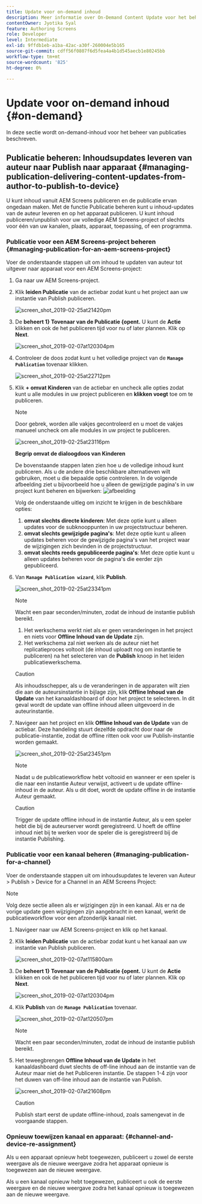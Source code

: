 ```yaml
---
title: Update voor on-demand inhoud
description: Meer informatie over On-Demand Content Update voor het beheren van publicaties.
contentOwner: Jyotika Syal
feature: Authoring Screens
role: Developer
level: Intermediate
exl-id: 9ffdb1eb-a1ba-42ac-a30f-260004e5b165
source-git-commit: cdff56f0807f6d5fea4a4b1d545aecb1e80245bb
workflow-type: tm+mt
source-wordcount: '825'
ht-degree: 0%

---
```


# Update voor on-demand inhoud {#on-demand}

In deze sectie wordt on-demand-inhoud voor het beheer van publicaties beschreven.

## Publicatie beheren: Inhoudsupdates leveren van auteur naar Publish naar apparaat {#managing-publication-delivering-content-updates-from-author-to-publish-to-device}

U kunt inhoud vanuit AEM Screens publiceren en de publicatie ervan ongedaan maken. Met de functie Publicatie beheren kunt u inhoud-updates van de auteur leveren en op het apparaat publiceren. U kunt inhoud publiceren/unpublish voor uw volledige AEM Screens-project of slechts voor één van uw kanalen, plaats, apparaat, toepassing, of een programma.

### Publicatie voor een AEM Screens-project beheren {#managing-publication-for-an-aem-screens-project}

Voer de onderstaande stappen uit om inhoud te updaten van auteur tot uitgever naar apparaat voor een AEM Screens-project:

1. Ga naar uw AEM Screens-project.
1. Klik **leiden Publicatie** van de actiebar zodat kunt u het project aan uw instantie van Publish publiceren.

   ![ screen_shot_2019-02-25at21420pm ](assets/screen_shot_2019-02-25at21420pm.png)

1. De **beheert 1&rbrace; Tovenaar van de Publicatie &lbrace;opent.** U kunt de **Actie** klikken en ook de het publiceren tijd voor nu of later plannen. Klik op **Next**.

   ![ screen_shot_2019-02-07at120304pm ](assets/screen_shot_2019-02-07at120304pm.png)

1. Controleer de doos zodat kunt u het volledige project van de **`Manage Publication`** tovenaar klikken.

   ![ screen_shot_2019-02-25at22712pm ](assets/screen_shot_2019-02-25at22712pm.png)

1. Klik **+ omvat Kinderen** van de actiebar en uncheck alle opties zodat kunt u alle modules in uw project publiceren en **klikken voegt** toe om te publiceren.

   >[!NOTE]
   >
   >Door gebrek, worden alle vakjes gecontroleerd en u moet de vakjes manueel uncheck om alle modules in uw project te publiceren.

   ![ screen_shot_2019-02-25at23116pm ](assets/screen_shot_2019-02-25at23116pm.png)

   **Begrip omvat de dialoogdoos van Kinderen**

   De bovenstaande stappen laten zien hoe u de volledige inhoud kunt publiceren. Als u de andere drie beschikbare alternatieven wilt gebruiken, moet u die bepaalde optie controleren.
In de volgende afbeelding ziet u bijvoorbeeld hoe u alleen de gewijzigde pagina&#39;s in uw project kunt beheren en bijwerken:
   ![afbeelding](assets/author-publish-manage.png)

   Volg de onderstaande uitleg om inzicht te krijgen in de beschikbare opties:

   1. **omvat slechts directe kinderen**:
Met deze optie kunt u alleen updates voor de subknooppunten in uw projectstructuur beheren.
   1. **omvat slechts gewijzigde pagina&#39;s**:
Met deze optie kunt u alleen updates beheren voor de gewijzigde pagina&#39;s van het project waar de wijzigingen zich bevinden in de projectstructuur.
   1. **omvat slechts reeds gepubliceerde pagina&#39;s**:
Met deze optie kunt u alleen updates beheren voor de pagina&#39;s die eerder zijn gepubliceerd.


1. Van **`Manage Publication wizard`**, klik **Publish**.

   ![ screen_shot_2019-02-25at23341pm ](assets/screen_shot_2019-02-25at23341pm.png)

   >[!NOTE]
   >
   >Wacht een paar seconden/minuten, zodat de inhoud de instantie publish bereikt.
   >
   >
   >    1. Het werkschema werkt niet als er geen veranderingen in het project en niets voor **Offline Inhoud van de Update** zijn.
   >    1. Het werkschema zal niet werken als de auteur niet het replicatieproces voltooit (de inhoud uploadt nog om instantie te publiceren) na het selecteren van de **Publish** knoop in het leiden publicatiewerkschema.

   >[!CAUTION]
   >Als inhoudsschepper, als u de veranderingen in de apparaten wilt zien die aan de auteursinstantie in bijlage zijn, klik **Offline Inhoud van de Update** van het kanaaldashboard of door het project te selecteren. In dit geval wordt de update van offline inhoud alleen uitgevoerd in de auteurinstantie.

1. Navigeer aan het project en klik **Offline Inhoud van de Update** van de actiebar. Deze handeling stuurt dezelfde opdracht door naar de publicatie-instantie, zodat de offline ritten ook voor uw Publish-instantie worden gemaakt.

   ![ screen_shot_2019-02-25at23451pm ](assets/screen_shot_2019-02-25at23451pm.png)


   >[!NOTE]
   >
   >Nadat u de publicatieworkflow hebt voltooid en wanneer er een speler is die naar een instantie Auteur verwijst, activeert u de update offline-inhoud in de auteur. Als u dit doet, wordt de update offline in de instantie Auteur gemaakt.

   >[!CAUTION]
   >
   >Trigger de update offline inhoud in de instantie Auteur, als u een speler hebt die bij de auteurserver wordt geregistreerd. U hoeft de offline inhoud niet bij te werken voor de speler die is geregistreerd bij de instantie Publishing.

### Publicatie voor een kanaal beheren {#managing-publication-for-a-channel}

Voer de onderstaande stappen uit om inhoudsupdates te leveren van Auteur > Publish > Device for a Channel in an AEM Screens Project:

>[!NOTE]
>
>Volg deze sectie alleen als er wijzigingen zijn in een kanaal. Als er na de vorige update geen wijzigingen zijn aangebracht in een kanaal, werkt de publicatieworkflow voor een afzonderlijk kanaal niet.

1. Navigeer naar uw AEM Screens-project en klik op het kanaal.
1. Klik **leiden Publicatie** van de actiebar zodat kunt u het kanaal aan uw instantie van Publish publiceren.

   ![ screen_shot_2019-02-07at115800am ](assets/screen_shot_2019-02-07at115800am.png)

1. De **beheert 1&rbrace; Tovenaar van de Publicatie &lbrace;opent.** U kunt de **Actie** klikken en ook de het publiceren tijd voor nu of later plannen. Klik op **Next**.

   ![ screen_shot_2019-02-07at120304pm ](assets/screen_shot_2019-02-07at120304pm.png)

1. Klik **Publish** van de **`Manage Publication`** tovenaar.

   ![ screen_shot_2019-02-07at120507pm ](assets/screen_shot_2019-02-07at120507pm.png)

   >[!NOTE]
   >
   >Wacht een paar seconden/minuten, zodat de inhoud de instantie publish bereikt.

1. Het teweegbrengen **Offline Inhoud van de Update** in het kanaaldashboard duwt slechts de off-line inhoud aan de instantie van de Auteur maar niet de het Publiceren instantie. De stappen 1-4 zijn voor het duwen van off-line inhoud aan de instantie van Publish.

   ![ screen_shot_2019-02-07at21608pm ](assets/screen_shot_2019-02-07at21608pm.png)

   >[!CAUTION]
   >
   >Publish start eerst de update offline-inhoud, zoals samengevat in de voorgaande stappen.

### Opnieuw toewijzen kanaal en apparaat: {#channel-and-device-re-assignment}

Als u een apparaat opnieuw hebt toegewezen, publiceert u zowel de eerste weergave als de nieuwe weergave zodra het apparaat opnieuw is toegewezen aan de nieuwe weergave.

Als u een kanaal opnieuw hebt toegewezen, publiceert u ook de eerste weergave en de nieuwe weergave zodra het kanaal opnieuw is toegewezen aan de nieuwe weergave.
